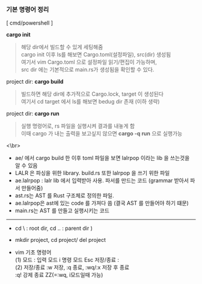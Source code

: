 ### 기본 명령어 정리  

[ cmd/powershell ]

 **cargo init**
> 해당 dir에서 빌드할 수 있게 세팅해줌      
    cargo init 이후 ls를 해보면 Cargo.toml(설정파일), src(dir) 생성됨    
    여기서 vim Cargo.toml 으로 설정파일 읽기/편집이 가능하며,    
    src dir 에는 기본적으로 main.rs가 생성됨을 확인할 수 있다.

 project dir: **cargo build**  
> 빌드하면 해당 dir에 추가적으로 Cargo.lock, target 이 생성된다    
   여기서 cd target 에서 ls를 해보면 bedug dir 존재 (이하 생략)

project dir: **cargo run**  
> 실행 명령어로, rs 파일을 실행시켜 결과를 내놓게 함  
  이때 cargo 가 내는 출력을 보고싶지 않으면 **cargo -q run** 으로 실행가능  

 <\br>

- ae/ 에서 cargo build 한 이후 toml 파일을 보면 lalrpop 이라는 lib 을 쓰는것을 알 수 있음    
- LALR 은 파싱을 위한 library. build.rs 또한 lalrpop 을 쓰기 위한 파일  
- ae.lalrpop : lalr lib 에서 입력받아 사용. 파서를 만드는 코드 (grammar 받아서 파서 만들어줌)  
- ast.rs는 AST 를 Rust 구조체로 정의한 파일.
- ae.lalrpop은 ast에 있는 code 를 가져다 씀 (결국 AST 를 만들어야 하기 떄문)
- main.rs는 AST 를 만들고 실행시키는 코드  

  
***
   
   
* cd \ : root dir,  cd .. : parent dir )
*  mkdir project,  cd project/  del project 

* vim 기초 명령어  
  (1)  모드 :  입력 모드 i  명령 모드 Esc  저장/종료 :  
  (2)  저장/종료 :w 저장, :q 종료, :wq/:x 저장 후 종료   
                 :q! 강제 종료  ZZ(=:wq, i모드일때 가능)   
